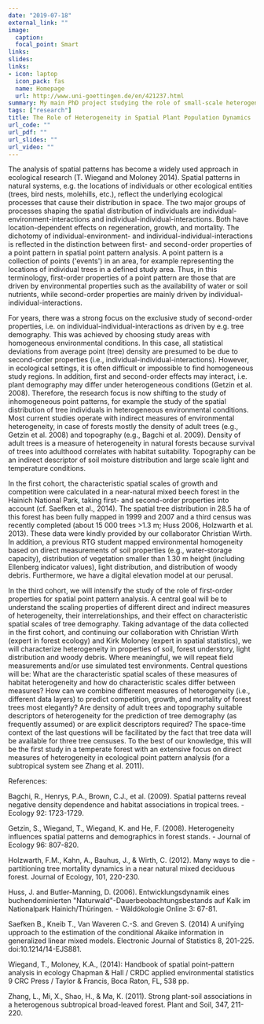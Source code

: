 ```yaml
---
date: "2019-07-18"
external_link: ""
image:
  caption:
  focal_point: Smart
links: 
slides: 
links:
- icon: laptop
  icon_pack: fas
  name: Homepage
  url: http://www.uni-goettingen.de/en/421237.html
summary: My main PhD project studying the role of small-scale heterogeneity on plant populations
tags: ["research"]
title: The Role of Heterogeneity in Spatial Plant Population Dynamics
url_code: ""
url_pdf: ""
url_slides: ""
url_video: ""
---
```


The analysis of spatial patterns has become a widely used approach in ecological research (T. Wiegand and Moloney 2014). Spatial patterns in natural systems, e.g. the locations of individuals or other ecological entities (trees, bird nests, molehills, etc.), reflect the underlying ecological processes that cause their distribution in space. The two major groups of processes shaping the spatial distribution of individuals are individual-environment-interactions and individual-individual-interactions. Both have location-dependent effects on regeneration, growth, and mortality. The dichotomy of individual-environment- and individual-individual-interactions is reflected in the distinction between first- and second-order properties of a point pattern in spatial point pattern analysis. A point pattern is a collection of points ('events') in an area, for example representing the locations of individual trees in a defined study area. Thus, in this terminology, first-order properties of a point pattern are those that are driven by environmental properties such as the availability of water or soil nutrients, while second-order properties are mainly driven by individual-individual-interactions.

For years, there was a strong focus on the exclusive study of second-order properties, i.e. on individual-individual-interactions as driven by e.g. tree demography. This was achieved by choosing study areas with homogeneous environmental conditions. In this case, all statistical deviations from average point (tree) density are presumed to be due to second-order properties (i.e., individual-individual-interactions). However, in ecological settings, it is often difficult or impossible to find homogeneous study regions. In addition, first and second-order effects may interact, i.e. plant demography may differ under heterogeneous conditions (Getzin et al. 2008). Therefore, the research focus is now shifting to the study of inhomogeneous point patterns, for example the study of the spatial distribution of tree individuals in heterogeneous environmental conditions. Most current studies operate with indirect measures of environmental heterogeneity, in case of forests mostly the density of adult trees (e.g., Getzin et al. 2008) and topography (e.g., Bagchi et al. 2009). Density of adult trees is a measure of heterogeneity in natural forests because survival of trees into adulthood correlates with habitat suitability. Topography can be an indirect descriptor of soil moisture distribution and large scale light and temperature conditions.

In the first cohort, the characteristic spatial scales of growth and competition were calculated in a near-natural mixed beech forest in the Hainich National Park, taking first- and second-order properties into account (cf. Saefken et al., 2014). The spatial tree distribution in 28.5 ha of this forest has been fully mapped in 1999 and 2007 and a third census was recently completed (about 15 000 trees >1.3 m; Huss 2006, Holzwarth et al. 2013). These data were kindly provided by our collaborator Christian Wirth. In addition, a previous RTG student mapped environmental homogeneity based on direct measurements of soil properties (e.g., water-storage capacity), distribution of vegetation smaller than 1.30 m height (including Ellenberg indicator values), light distribution, and distribution of woody debris. Furthermore, we have a digital elevation model at our perusal.

In the third cohort, we will intensify the study of the role of first-order properties for spatial point pattern analysis. A central goal will be to understand the scaling properties of different direct and indirect measures of heterogeneity, their interrelationships, and their effect on characteristic spatial scales of tree demography. Taking advantage of the data collected in the first cohort, and continuing our collaboration with Christian Wirth (expert in forest ecology) and Kirk Moloney (expert in spatial statistics), we will characterize heterogeneity in properties of soil, forest understory, light distribution and woody debris. Where meaningful, we will repeat field measurements and/or use simulated test environments. Central questions will be: What are the characteristic spatial scales of these measures of habitat heterogeneity and how do characteristic scales differ between measures? How can we combine different measures of heterogeneity (i.e., different data layers) to predict competition, growth, and mortality of forest trees most elegantly? Are density of adult trees and topography suitable descriptors of heterogeneity for the prediction of tree demography (as frequently assumed) or are explicit descriptors required? The space-time context of the last questions will be facilitated by the fact that tree data will be available for three tree censuses. To the best of our knowledge, this will be the first study in a temperate forest with an extensive focus on direct measures of heterogeneity in ecological point pattern analysis (for a subtropical system see Zhang et al. 2011).

References:

Bagchi, R., Henrys, P.A., Brown, C.J., et al. (2009). Spatial patterns reveal negative density dependence and habitat associations in tropical trees. - Ecology 92: 1723-1729.

Getzin, S., Wiegand, T., Wiegand, K. and He, F. (2008). Heterogeneity influences spatial patterns and demographics in forest stands. - Journal of Ecology 96: 807-820.

Holzwarth, F.M., Kahn, A., Bauhus, J., & Wirth, C. (2012). Many ways to die - partitioning tree mortality dynamics in a near natural mixed deciduous forest. Journal of Ecology, 101, 220-230.

Huss, J. and Butler-Manning, D. (2006). Entwicklungsdynamik eines buchendominierten "Naturwald"-Dauerbeobachtungsbestands auf Kalk im Nationalpark Hainich/Thüringen. - Wäldökologie Online 3: 67-81.

Saefken B., Kneib T., Van Waveren C.-S. and Greven S. (2014) A unifying upproach to the estimation of the conditional Akaike information in generalized linear mixed models. Electronic Journal of Statistics 8, 201-225. doi:10.1214/14-EJS881.

Wiegand, T., Moloney, K.A., (2014): Handbook of spatial point-pattern analysis in ecology Chapman & Hall / CRDC applied environmental statistics 9 CRC Press / Taylor & Francis, Boca Raton, FL, 538 pp.

Zhang, L., Mi, X., Shao, H., & Ma, K. (2011). Strong plant-soil associations in a heterogenous subtropical broad-leaved forest. Plant and Soil, 347, 211-220.
